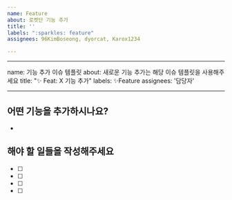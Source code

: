```yaml
---
name: Feature
about: 로켓단 기능 추가
title: ''
labels: ":sparkles: feature"
assignees: 96KimBoseong, dyorcat, Karox1234

---
```


---
name: 기능 추가 이슈 템플릿
about: 새로운 기능 추가는 해당 이슈 템플릿을 사용해주세요
title: "✨ Feat: X 기능 추가"
labels: ✨Feature
assignees: '담당자'

---

## 어떤 기능을 추가하시나요?
- 

## 해야 할 일들을 작성해주세요
- [ ]
- [ ]
- [ ]
- [ ]
